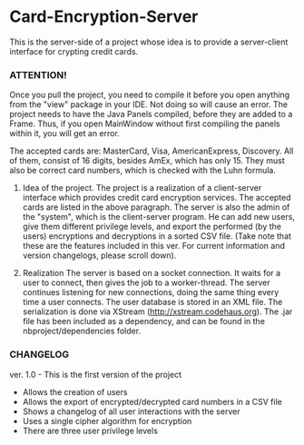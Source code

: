 # Card-Encryption-Server
This is the server-side of a project whose idea is to provide a server-client interface for crypting credit cards.

### ATTENTION! ###
Once you pull the project, you need to compile it before you open anything from the "view" package in your IDE. Not 
doing so will cause an error. The project needs to have the Java Panels compiled, before they are added to a Frame.
Thus, if you open MainWindow without first compiling the panels within it, you will get an error.

The accepted cards are: MasterCard, Visa, AmericanExpress, Discovery. 
All of them, consist of 16 digits, besides AmEx, which has only 15. They must also be correct card numbers, which is
checked with the Luhn formula.

1. Idea of the project.
The project is a realization of a client-server interface which provides credit card encryption services. The 
accepted cards are listed in the above paragraph. The server is also the admin of the "system", which is the 
client-server program. He can add new users, give them different privilege levels, and export the performed (by the
users) encryptions and decryptions in a sorted CSV file. (Take note that these are the features included in this ver.
For current information and version changelogs, please scroll down).

2. Realization
The server is based on a socket connection. It waits for a user to connect, then gives the job to a worker-thread. The
server continues listening for new connections, doing the same thing every time a user connects.
The user database is stored in an XML file. The serialization is done via XStream (http://xstream.codehaus.org). The
.jar file has been included as a dependency, and can be found in the nbproject/dependencies folder.

### CHANGELOG ###
ver. 1.0 - This is the first version of the project
- Allows the creation of users
- Allows the export of encrypted/decrypted card numbers in a CSV file
- Shows a changelog of all user interactions with the server
- Uses a single cipher algorithm for encryption
- There are three user privilege levels

